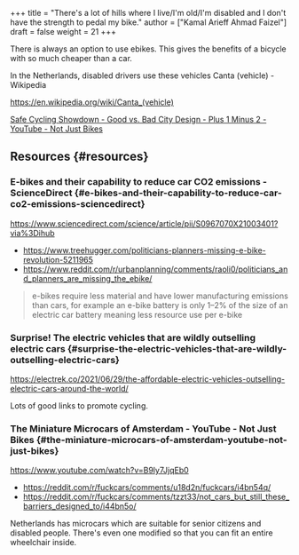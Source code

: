 +++
title = "There's a lot of hills where I live/I'm old/I'm disabled and I don't have the strength to pedal my bike."
author = ["Kamal Arieff Ahmad Faizel"]
draft = false
weight = 21
+++

There is always an option to use ebikes. This gives the benefits of a bicycle with so much cheaper than a car.

In the Netherlands, disabled drivers use these vehicles Canta (vehicle) - Wikipedia

<https://en.wikipedia.org/wiki/Canta_(vehicle)>

[Safe Cycling Showdown - Good vs. Bad City Design - Plus 1 Minus 2 - YouTube - Not Just Bikes](https://youtu.be/M8F5hXqS-Ac?t=75)


## Resources {#resources}


### E-bikes and their capability to reduce car CO2 emissions - ScienceDirect {#e-bikes-and-their-capability-to-reduce-car-co2-emissions-sciencedirect}

<https://www.sciencedirect.com/science/article/pii/S0967070X21003401?via%3Dihub>

-   <https://www.treehugger.com/politicians-planners-missing-e-bike-revolution-5211965>
-   <https://www.reddit.com/r/urbanplanning/comments/raoli0/politicians_and_planners_are_missing_the_ebike/>

> e-bikes require less material and have lower manufacturing emissions than cars, for example an e-bike battery is only 1–2% of the size of an electric car battery meaning less resource use per e-bike


### Surprise! The electric vehicles that are wildly outselling electric cars {#surprise-the-electric-vehicles-that-are-wildly-outselling-electric-cars}

<https://electrek.co/2021/06/29/the-affordable-electric-vehicles-outselling-electric-cars-around-the-world/>

Lots of good links to promote cycling.


### The Miniature Microcars of Amsterdam - YouTube - Not Just Bikes {#the-miniature-microcars-of-amsterdam-youtube-not-just-bikes}

<https://www.youtube.com/watch?v=B9ly7JjqEb0>

-   <https://reddit.com/r/fuckcars/comments/u18d2n/fuckcars/i4bn54q/>
-   <https://reddit.com/r/fuckcars/comments/tzzt33/not_cars_but_still_these_barriers_designed_to/i44bn5o/>

Netherlands has microcars which are suitable for senior citizens and disabled people. There's even one modified so that you can fit an entire wheelchair inside.
